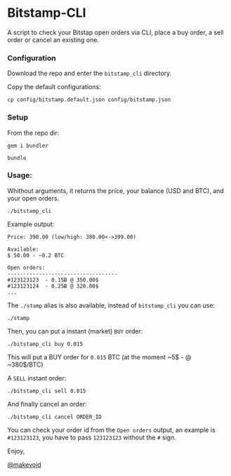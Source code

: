# Bitstamp-CLI

A script to check your Bitstap open orders via CLI, place a buy order, a sell order or cancel an existing one.

### Configuration

Download the repo and enter the `bitstamp_cli` directory.

Copy the default configurations:

    cp config/bitstamp.default.json config/bitstamp.json

### Setup

From the repo dir:

    gem i bundler

    bundle

### Usage:

Whithout arguments, it returns the price, your balance (USD and BTC), and your open orders.

    ./bitstamp_cli

Example output:

    Price: 390.00 (low/high: 380.00<->399.00)

    Available:
    $ 50.00 - ~0.2 BTC

    Open orders:
    -----------------------------------
    #123123123	- 0.15Ƀ @ 350.00$
    #123123124	- 0.25Ƀ @ 320.00$
    ...

The `./stamp` alias is also available, instead of `bitstamp_cli` you can use:

    ./stamp

Then, you can put a instant (market) `BUY` order:

    ./bitstamp_cli buy 0.015

This will put a BUY order for `0.015` BTC (at the moment ~5$ - @ ~380$/BTC)

A `SELL` instant order:

    ./bitstamp_cli sell 0.015

And finally cancel an order:

    ./bitstamp_cli cancel ORDER_ID

You can check your order id from the `Open orders` output, an example is `#123123123`, you have to pass `123123123` without the `#` sign.

Enjoy,

[@makevoid](https://twitter.com/makevoid)
